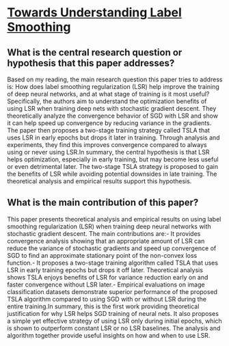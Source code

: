 # [Towards Understanding Label Smoothing](https://arxiv.org/abs/2006.11653)

## What is the central research question or hypothesis that this paper addresses?

Based on my reading, the main research question this paper tries to address is: How does label smoothing regularization (LSR) help improve the training of deep neural networks, and at what stage of training is it most useful? Specifically, the authors aim to understand the optimization benefits of using LSR when training deep nets with stochastic gradient descent. They theoretically analyze the convergence behavior of SGD with LSR and show it can help speed up convergence by reducing variance in the gradients. The paper then proposes a two-stage training strategy called TSLA that uses LSR in early epochs but drops it later in training. Through analysis and experiments, they find this improves convergence compared to always using or never using LSR.In summary, the central hypothesis is that LSR helps optimization, especially in early training, but may become less useful or even detrimental later. The two-stage TSLA strategy is proposed to gain the benefits of LSR while avoiding potential downsides in late training. The theoretical analysis and empirical results support this hypothesis.


## What is the main contribution of this paper?

This paper presents theoretical analysis and empirical results on using label smoothing regularization (LSR) when training deep neural networks with stochastic gradient descent. The main contributions are:- It provides convergence analysis showing that an appropriate amount of LSR can reduce the variance of stochastic gradients and speed up convergence of SGD to find an approximate stationary point of the non-convex loss function.- It proposes a two-stage training algorithm called TSLA that uses LSR in early training epochs but drops it off later. Theoretical analysis shows TSLA enjoys benefits of LSR for variance reduction early on and faster convergence without LSR later.- Empirical evaluations on image classification datasets demonstrate superior performance of the proposed TSLA algorithm compared to using SGD with or without LSR during the entire training.In summary, this is the first work providing theoretical justification for why LSR helps SGD training of neural nets. It also proposes a simple yet effective strategy of using LSR only during initial epochs, which is shown to outperform constant LSR or no LSR baselines. The analysis and algorithm together provide useful insights on how and when to use LSR.
